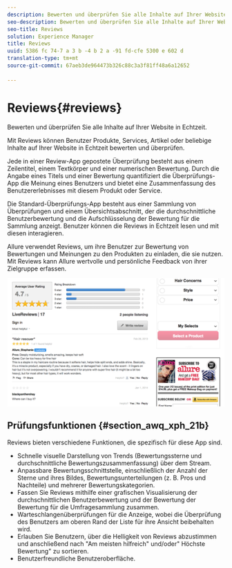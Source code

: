 ```yaml
---
description: Bewerten und überprüfen Sie alle Inhalte auf Ihrer Website in Echtzeit.
seo-description: Bewerten und überprüfen Sie alle Inhalte auf Ihrer Website in Echtzeit.
seo-title: Reviews
solution: Experience Manager
title: Reviews
uuid: 5386 fc 74-7 a 3 b -4 b 2 a -91 fd-cfe 5300 e 602 d
translation-type: tm+mt
source-git-commit: 67aeb3de964473b326c88c3a3f81ff48a6a12652

---
```



# Reviews{#reviews}

Bewerten und überprüfen Sie alle Inhalte auf Ihrer Website in Echtzeit.

Mit Reviews können Benutzer Produkte, Services, Artikel oder beliebige Inhalte auf Ihrer Website in Echtzeit bewerten und überprüfen.

Jede in einer Review-App gepostete Überprüfung besteht aus einem Zeilentitel, einem Textkörper und einer numerischen Bewertung. Durch die Angabe eines Titels und einer Bewertung quantifiziert die Überprüfungs-App die Meinung eines Benutzers und bietet eine Zusammenfassung des Benutzererlebnisses mit diesem Produkt oder Service.

Die Standard-Überprüfungs-App besteht aus einer Sammlung von Überprüfungen und einem Übersichtsabschnitt, der die durchschnittliche Benutzerbewertung und die Aufschlüsselung der Bewertung für die Sammlung anzeigt. Benutzer können die Reviews in Echtzeit lesen und mit diesen interagieren.

Allure verwendet Reviews, um ihre Benutzer zur Bewertung von Bewertungen und Meinungen zu den Produkten zu einladen, die sie nutzen. Mit Reviews kann Allure wertvolle und persönliche Feedback von ihrer Zielgruppe erfassen.

![](assets/ReviewsAllure.png)

## Prüfungsfunktionen {#section_awq_xph_21b}

Reviews bieten verschiedene Funktionen, die spezifisch für diese App sind.

* Schnelle visuelle Darstellung von Trends (Bewertungssterne und durchschnittliche Bewertungszusammenfassung) über dem Stream.
* Anpassbare Bewertungsschnittstelle, einschließlich der Anzahl der Sterne und ihres Bildes, Bewertungsunterteilungen (z. B. Pros und Nachteile) und mehrerer Bewertungskategorien.
* Fassen Sie Reviews mithilfe einer grafischen Visualisierung der durchschnittlichen Benutzerbewertung und der Bewertung der Bewertung für die Umfragesammlung zusammen.
* Warteschlangenüberprüfungen für die Anzeige, wobei die Überprüfung des Benutzers am oberen Rand der Liste für ihre Ansicht beibehalten wird.
* Erlauben Sie Benutzern, über die Helligkeit von Reviews abzustimmen und anschließend nach &quot;Am meisten hilfreich&quot; und/oder&quot; Höchste Bewertung&quot; zu sortieren.
* Benutzerfreundliche Benutzeroberfläche.

